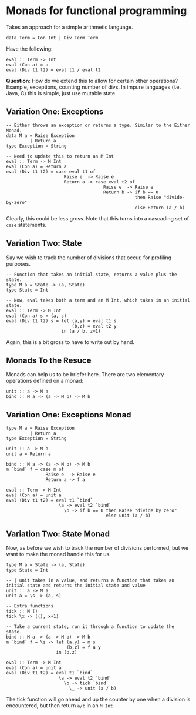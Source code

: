 Monads for functional programming
=================================

Takes an approach for a simple arithmetic language.

```
data Term = Con Int | Div Term Term
```

Have the following:

```
eval :: Term -> Int
eval (Con a) = a
eval (Div t1 t2) = eval t1 / eval t2
```

**Question**: How do we extend this to allow for certain other operations? Example, exceptions, counting number of divs.
In impure languages (i.e. Java, C) this is simple, just use mutable state.

Variation One: Exceptions
--------------------------

```
-- Either throws an exception or returns a type. Similar to the Either Monad.
data M a = Raise Exception
         | Return a
type Exception = String

-- Need to update this to return an M Int
eval :: Term -> M Int
eval (Con a) = Return a
eval (Div t1 t2) = case eval t1 of
                      Raise e  -> Raise e
                      Return a -> case eval t2 of
                                     Raise e  -> Raise e
                                     Return b -> if b == 0
                                                 then Raise "divide-by-zero"
                                                 else Return (a / b)
```

Clearly, this could be less gross. Note that this turns into a cascading set of `case` statements.

Variation Two: State
--------------------

Say we wish to track the number of divisions that occur, for profiling purposes.

```
-- Function that takes an initial state, returns a value plus the state.
type M a = State -> (a, State)
type State = Int

-- Now, eval takes both a term and an M Int, which takes in an initial state.
eval :: Term -> M Int
eval (Con a) s = (a, s)
eval (Div t1 t2) s = let (a,y) = eval t1 s
                         (b,z) = eval t2 y
                     in (a / b, z+1)
```

Again, this is a bit gross to have to write out by hand.


Monads To the Resuce
--------------------

Monads can help us to be briefer here. There are two elementary operations defined on a monad:

```
unit :: a -> M a
bind :: M a -> (a -> M b) -> M b
```

Variation One: Exceptions Monad
-------------------------------

```
type M a = Raise Exception
         | Return a
type Exception = String

unit :: a -> M a
unit a = Return a

bind :: M a -> (a -> M b) -> M b
m `bind` f = case m of
               Raise e  -> Raise e
               Return a -> f a

eval :: Term -> M Int
eval (Con a) = unit a
eval (Div t1 t2) = eval t1 `bind`
                    \a -> eval t2 `bind`
                      \b -> if b == 0 then Raise "divide by zero"
                                      else unit (a / b)
```

Variation Two: State Monad
--------------------------

Now, as before we wish to track the number of divisions performed, but we want to make the monad handle this for us.

```
type M a = State -> (a, State)
type State = Int

-- | unit takes in a value, and returns a function that takes an initial state and returns the initial state and value
unit :: a -> M a
unit a = \s -> (a, s)

-- Extra functions
tick :: M ()
tick \x -> ((), x+1)

-- Take a current state, run it through a function to update the state.
bind :: M a -> (a -> M b) -> M b
m `bind` f = \s -> let (a,y) = m s
                       (b,z) = f a y
                   in (b,z)

eval :: Term -> M Int
eval (Con a) = unit a
eval (Div t1 t2) = eval t1 `bind`
                    \a -> eval t2 `bind`
                      \b -> tick `bind`
                        \_ -> unit (a / b)
```

The tick function will go ahead and up the counter by one when a division is encountered, but then return `a/b` in an `M Int`

